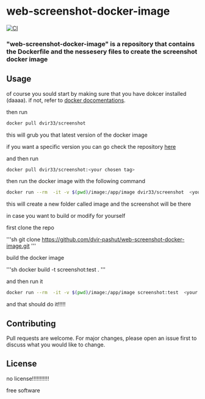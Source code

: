 # web-screenshot-docker-image

[![CI](https://github.com/dvir-pashut/web-screenshot-docker-image/actions/workflows/docker-image.yml/badge.svg?branch=main)](https://github.com/dvir-pashut/web-screenshot-docker-image/actions/workflows/docker-image.yml)


### "web-screenshot-docker-image" is a repository that contains the Dockerfile and the nessesery files to create the screenshot docker image


## Usage

of course you sould start by making sure that you have dokcer installed (daaaa). if not, refer to [docker docomentations].

then run 
 
```sh
docker pull dvir33/screenshot
```
this will grub you that latest version of the docker image

if you want a specific version you can go check the repository [here] 

and then run 

```sh
docker pull dvir33/screenshot:<your chosen tag>
```

then run the docker image with the following command


```sh
docker run --rm  -it -v $(pwd)/image:/app/image dvir33/screenshot  <your url gos here>
```

this will create a new folder called image and the screenshot will be there

 
in case you want to build or modify for yourself 

first clone the repo 

'''sh
git clone https://github.com/dvir-pashut/web-screenshot-docker-image.git
'''

build the docker image 

'''sh
docker build -t screenshot:test .
'''

and then run it 

```sh
docker run --rm  -it -v $(pwd)/image:/app/image screenshot:test  <your url gos here>
```


and that should do it!!!!!



## Contributing

Pull requests are welcome. For major changes, please open an issue first
to discuss what you would like to change.

## License

no license!!!!!!!!!!!

free software

[//]: # 

[docker docomentations]: <https://docs.docker.com/engine/install/>
[here]: <https://hub.docker.com/r/dvir33/screenshot/tags>